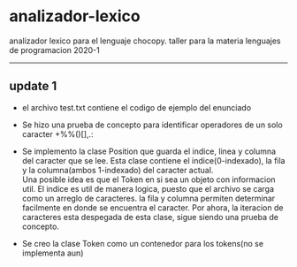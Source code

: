 # analizador-lexico
analizador lexico para el lenguaje chocopy. taller para la materia lenguajes de programacion 2020-1
___
## update 1
- el archivo test.txt contiene el codigo de ejemplo del enunciado

- Se hizo una prueba de concepto para identificar operadores de un solo caracter +%%()[],.:

- Se implemento la clase Position que guarda el indice, linea y columna del caracter que se lee.
   Esta clase contiene el indice(0-indexado), la fila y la columna(ambos 1-indexado) del caracter actual.  
   Una posible idea es que el Token en si sea un objeto con informacion util. El indice es util de manera logica, puesto que el archivo se carga como un arreglo de caracteres. la fila y columna permiten determinar facilmente en donde se encuentra el caracter. Por ahora, la iteracion de caracteres esta despegada de esta clase, sigue siendo una prueba de concepto.

- Se creo la clase Token como un contenedor para los tokens(no se implementa aun)
